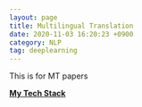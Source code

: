 ```yaml
---
layout: page 
title: Multilingual Translation
date: 2020-11-03 16:20:23 +0900 
category: NLP
tag: deeplearning
---
```


This is for MT papers 

[**My Tech Stack**](https://myspaceofgithub.github.io/mt/1/)